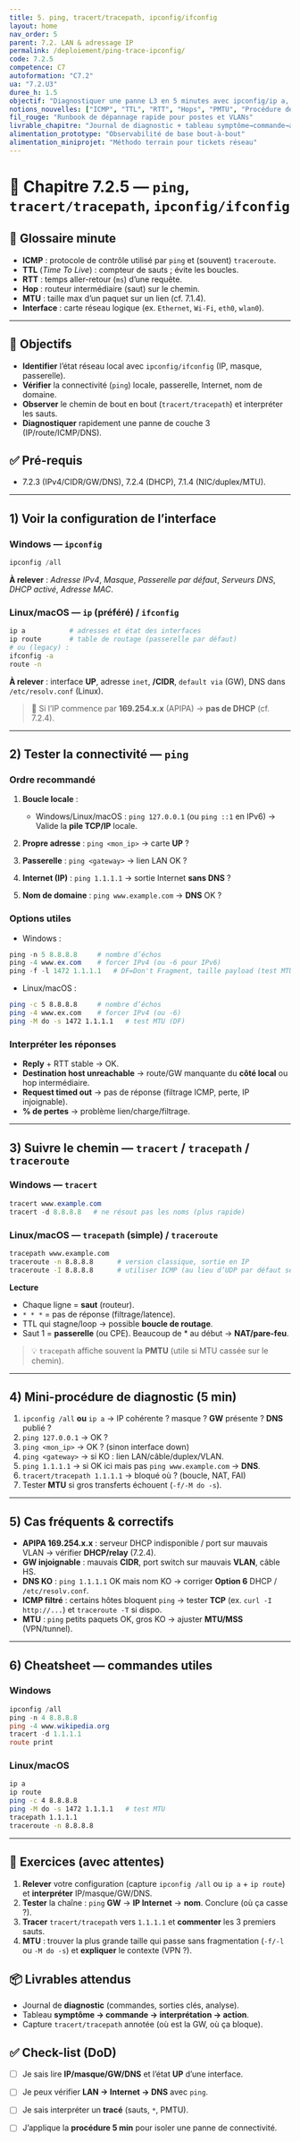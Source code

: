 ```yaml
---
title: 5. ping, tracert/tracepath, ipconfig/ifconfig
layout: home
nav_order: 5
parent: 7.2. LAN & adressage IP
permalink: /deploiement/ping-trace-ipconfig/
code: 7.2.5
competence: C7
autoformation: "C7.2"
ua: "7.2.U3"
duree_h: 1.5
objectif: "Diagnostiquer une panne L3 en 5 minutes avec ipconfig/ip a, ping et traceroute/tracepath."
notions_nouvelles: ["ICMP", "TTL", "RTT", "Hops", "PMTU", "Procédure de diag LAN→Internet→DNS"]
fil_rouge: "Runbook de dépannage rapide pour postes et VLANs"
livrable_chapitre: "Journal de diagnostic + tableau symptôme→commande→action + trace annoté"
alimentation_prototype: "Observabilité de base bout-à-bout"
alimentation_miniprojet: "Méthodo terrain pour tickets réseau"
---
```



# 📘 Chapitre 7.2.5 — `ping`, `tracert/tracepath`, `ipconfig/ifconfig`

## 📒 Glossaire minute
- **ICMP** : protocole de contrôle utilisé par `ping` et (souvent) `traceroute`.
- **TTL** (*Time To Live*) : compteur de sauts ; évite les boucles.
- **RTT** : temps aller-retour (`ms`) d’une requête.
- **Hop** : routeur intermédiaire (saut) sur le chemin.
- **MTU** : taille max d’un paquet sur un lien (cf. 7.1.4).
- **Interface** : carte réseau logique (ex. `Ethernet`, `Wi-Fi`, `eth0`, `wlan0`).

---

## 🎯 Objectifs
- **Identifier** l’état réseau local avec `ipconfig/ifconfig` (IP, masque, passerelle).  
- **Vérifier** la connectivité (`ping`) locale, passerelle, Internet, nom de domaine.  
- **Observer** le chemin de bout en bout (`tracert/tracepath`) et interpréter les sauts.  
- **Diagnostiquer** rapidement une panne de couche 3 (IP/route/ICMP/DNS).

## ✅ Pré-requis
- 7.2.3 (IPv4/CIDR/GW/DNS), 7.2.4 (DHCP), 7.1.4 (NIC/duplex/MTU).

---

## 1) Voir la configuration de l’interface

### Windows — `ipconfig`
```powershell
ipconfig /all
````

**À relever** : *Adresse IPv4*, *Masque*, *Passerelle par défaut*, *Serveurs DNS*, *DHCP activé*, *Adresse MAC*.

### Linux/macOS — `ip` (préféré) / `ifconfig`

```bash
ip a           # adresses et état des interfaces
ip route       # table de routage (passerelle par défaut)
# ou (legacy) :
ifconfig -a
route -n
```

**À relever** : interface **UP**, adresse `inet`, **/CIDR**, `default via` (GW), DNS dans `/etc/resolv.conf` (Linux).

> 🔎 Si l’IP commence par **169.254.x.x** (APIPA) → **pas de DHCP** (cf. 7.2.4).

---

## 2) Tester la connectivité — `ping`

### Ordre recommandé

1. **Boucle locale** :

   * Windows/Linux/macOS : `ping 127.0.0.1` (ou `ping ::1` en IPv6)
     → Valide la **pile TCP/IP** locale.
2. **Propre adresse** : `ping <mon_ip>` → carte **UP** ?
3. **Passerelle** : `ping <gateway>` → lien LAN OK ?
4. **Internet (IP)** : `ping 1.1.1.1` → sortie Internet **sans DNS** ?
5. **Nom de domaine** : `ping www.example.com` → **DNS** OK ?

### Options utiles

* Windows :

```powershell
ping -n 5 8.8.8.8     # nombre d’échos
ping -4 www.ex.com    # forcer IPv4 (ou -6 pour IPv6)
ping -f -l 1472 1.1.1.1   # DF=Don't Fragment, taille payload (test MTU)
```

* Linux/macOS :

```bash
ping -c 5 8.8.8.8     # nombre d’échos
ping -4 www.ex.com    # forcer IPv4 (ou -6)
ping -M do -s 1472 1.1.1.1   # test MTU (DF)
```

### Interpréter les réponses

* **Reply** + RTT stable → OK.
* **Destination host unreachable** → route/GW manquante du **côté local** ou hop intermédiaire.
* **Request timed out** → pas de réponse (filtrage ICMP, perte, IP injoignable).
* **% de pertes** → problème lien/charge/filtrage.

---

## 3) Suivre le chemin — `tracert` / `tracepath` / `traceroute`

### Windows — `tracert`

```powershell
tracert www.example.com
tracert -d 8.8.8.8   # ne résout pas les noms (plus rapide)
```

### Linux/macOS — `tracepath` (simple) / `traceroute`

```bash
tracepath www.example.com
traceroute -n 8.8.8.8      # version classique, sortie en IP
traceroute -I 8.8.8.8      # utiliser ICMP (au lieu d’UDP par défaut selon distro)
```

**Lecture**

* Chaque ligne = **saut** (routeur).
* `* * *` = pas de réponse (filtrage/latence).
* TTL qui stagne/loop → possible **boucle de routage**.
* Saut 1 = **passerelle** (ou CPE). Beaucoup de \* au début → **NAT/pare-feu**.

> 💡 `tracepath` affiche souvent la **PMTU** (utile si MTU cassée sur le chemin).

---

## 4) Mini-procédure de diagnostic (5 min)

1. `ipconfig /all` **ou** `ip a`
   → IP cohérente ? masque ? **GW** présente ? **DNS** publié ?
2. `ping 127.0.0.1` → OK ?
3. `ping <mon_ip>` → OK ? (sinon interface down)
4. `ping <gateway>` → si KO : lien LAN/câble/duplex/VLAN.
5. `ping 1.1.1.1` → si OK ici mais pas `ping www.example.com` → **DNS**.
6. `tracert/tracepath 1.1.1.1` → bloqué où ? (boucle, NAT, FAI)
7. Tester **MTU** si gros transferts échouent (`-f/-M do -s`).

---

## 5) Cas fréquents & correctifs

* **APIPA 169.254.x.x** : serveur DHCP indisponible / port sur mauvais VLAN → vérifier **DHCP/relay** (7.2.4).
* **GW injoignable** : mauvais **CIDR**, port switch sur mauvais **VLAN**, câble HS.
* **DNS KO** : `ping 1.1.1.1` OK mais nom KO → corriger **Option 6** DHCP / `/etc/resolv.conf`.
* **ICMP filtré** : certains hôtes bloquent `ping` → tester **TCP** (ex. `curl -I http://...`) et `traceroute -T` si dispo.
* **MTU** : `ping` petits paquets OK, gros KO → ajuster **MTU/MSS** (VPN/tunnel).

---

## 6) Cheatsheet — commandes utiles

### Windows

```powershell
ipconfig /all
ping -n 4 8.8.8.8
ping -4 www.wikipedia.org
tracert -d 1.1.1.1
route print
```

### Linux/macOS

```bash
ip a
ip route
ping -c 4 8.8.8.8
ping -M do -s 1472 1.1.1.1   # test MTU
tracepath 1.1.1.1
traceroute -n 8.8.8.8
```

---

## 🧪 Exercices (avec attentes)

1. **Relever** votre configuration (capture `ipconfig /all` ou `ip a` + `ip route`) et **interpréter** IP/masque/GW/DNS.
2. **Tester** la chaîne : `ping` **GW** → **IP Internet** → **nom**. Conclure (où ça casse ?).
3. **Tracer** `tracert/tracepath` vers `1.1.1.1` et **commenter** les 3 premiers sauts.
4. **MTU** : trouver la plus grande taille qui passe sans fragmentation (`-f/-l` ou `-M do -s`) et **expliquer** le contexte (VPN ?).

## 📦 Livrables attendus

* Journal de **diagnostic** (commandes, sorties clés, analyse).
* Tableau **symptôme → commande → interprétation → action**.
* Capture `tracert/tracepath` annotée (où est la GW, où ça bloque).

## ✅ Check-list (DoD)

* [ ] Je sais lire **IP/masque/GW/DNS** et l’état **UP** d’une interface.
* [ ] Je peux vérifier **LAN → Internet → DNS** avec `ping`.
* [ ] Je sais interpréter un **tracé** (sauts, `*`, PMTU).
* [ ] J’applique la **procédure 5 min** pour isoler une panne de connectivité.


